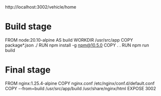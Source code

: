 http://localhost:3002/vehicle/home



# Build stage
FROM node:20.10-alpine AS build
WORKDIR /usr/src/app
COPY package*.json ./
RUN npm install -g npm@10.5.0
COPY . .
RUN npm run build

# Final stage
FROM nginx:1.25.4-alpine 
COPY nginx.conf /etc/nginx/conf.d/default.conf
COPY --from=build /usr/src/app/build /usr/share/nginx/html
EXPOSE 3002
